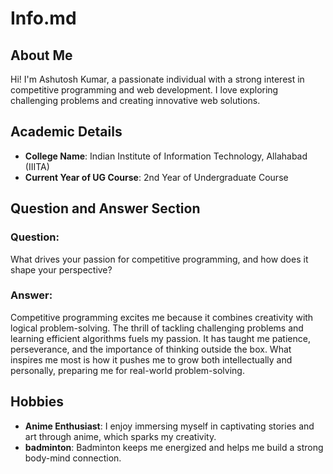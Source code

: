 # Info.md

## About Me
Hi! I'm Ashutosh Kumar, a passionate individual with a strong interest in competitive programming and web development. I love exploring challenging problems and creating innovative web solutions.
## Academic Details
- **College Name**: Indian Institute of Information Technology, Allahabad (IIITA)
- **Current Year of UG Course**: 2nd Year of Undergraduate Course  

## Question and Answer Section
### Question:
What drives your passion for competitive programming, and how does it shape your perspective?  

### Answer:
Competitive programming excites me because it combines creativity with logical problem-solving. The thrill of tackling challenging problems and learning efficient algorithms fuels my passion. It has taught me patience, perseverance, and the importance of thinking outside the box. What inspires me most is how it pushes me to grow both intellectually and personally, preparing me for real-world problem-solving.

## Hobbies
- **Anime Enthusiast**: I enjoy immersing myself in captivating stories and art through anime, which sparks my creativity.
- **badminton**: Badminton keeps me energized and helps me build a strong body-mind connection.
